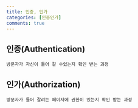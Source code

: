 ```yaml
---
title: 인증, 인가
categories: [인증인가]
comments: true
---
```

## 인증(Authentication)

	방문자가 자신이 들어 갈 수있는지 확인 받는 과정

## 인가(Authorization)

	방문자가 들어 갈려는 페이지에 권한이 있는지 확인 받는 과정

